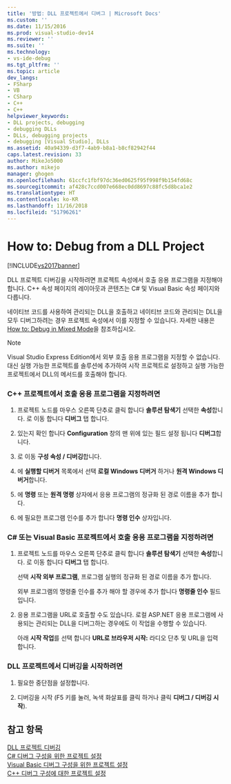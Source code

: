 ```yaml
---
title: '방법: DLL 프로젝트에서 디버그 | Microsoft Docs'
ms.custom: ''
ms.date: 11/15/2016
ms.prod: visual-studio-dev14
ms.reviewer: ''
ms.suite: ''
ms.technology:
- vs-ide-debug
ms.tgt_pltfrm: ''
ms.topic: article
dev_langs:
- FSharp
- VB
- CSharp
- C++
- C++
helpviewer_keywords:
- DLL projects, debugging
- debugging DLLs
- DLLs, debugging projects
- debugging [Visual Studio], DLLs
ms.assetid: 40a94339-d3f7-4ab9-b8a1-b8cf82942f44
caps.latest.revision: 33
author: MikeJo5000
ms.author: mikejo
manager: ghogen
ms.openlocfilehash: 61ccfc1fbf97dc36ed0625f95f998f9b154fd68c
ms.sourcegitcommit: af428c7ccd007e668ec0dd8697c88fc5d8bca1e2
ms.translationtype: HT
ms.contentlocale: ko-KR
ms.lasthandoff: 11/16/2018
ms.locfileid: "51796261"
---
```

# <a name="how-to-debug-from-a-dll-project"></a>How to: Debug from a DLL Project
[!INCLUDE[vs2017banner](../includes/vs2017banner.md)]

DLL 프로젝트 디버깅을 시작하려면 프로젝트 속성에서 호출 응용 프로그램을 지정해야 합니다. C++ 속성 페이지의 레이아웃과 콘텐츠는 C# 및 Visual Basic 속성 페이지와 다릅니다.  
  
 네이티브 코드를 사용하여 관리되는 DLL을 호출하고 네이티브 코드와 관리되는 DLL을 모두 디버그하려는 경우 프로젝트 속성에서 이를 지정할 수 있습니다. 자세한 내용은 [How to: Debug in Mixed Mode](../debugger/how-to-debug-in-mixed-mode.md)을 참조하십시오.  
  
> [!NOTE]
>  Visual Studio Express Edition에서 외부 호출 응용 프로그램을 지정할 수 없습니다. 대신 실행 가능한 프로젝트를 솔루션에 추가하여 시작 프로젝트로 설정하고 실행 가능한 프로젝트에서 DLL의 메서드를 호출해야 합니다.  
  
### <a name="to-specify-the-calling-application-in-a-c-project"></a>C++ 프로젝트에서 호출 응용 프로그램을 지정하려면  
  
1.  프로젝트 노드를 마우스 오른쪽 단추로 클릭 합니다 **솔루션 탐색기** 선택한 **속성**합니다. 로 이동 합니다 **디버그** 탭 합니다.  
  
2.  있는지 확인 합니다 **Configuration** 창의 맨 위에 있는 필드 설정 됩니다 **디버그**합니다.  
  
3.  로 이동 **구성 속성 / 디버깅**합니다.  
  
4.  에 **실행할 디버거** 목록에서 선택 **로컬 Windows 디버거** 하거나 **원격 Windows 디버거**합니다.  
  
5.  에 **명령** 또는 **원격 명령** 상자에서 응용 프로그램의 정규화 된 경로 이름을 추가 합니다.  
  
6.  에 필요한 프로그램 인수를 추가 합니다 **명령 인수** 상자입니다.  
  
### <a name="to-specify-the-calling-application-in-a-c-or-visual-basic-project"></a>C# 또는 Visual Basic 프로젝트에서 호출 응용 프로그램을 지정하려면  
  
1.  프로젝트 노드를 마우스 오른쪽 단추로 클릭 합니다 **솔루션 탐색기** 선택한 **속성**합니다. 로 이동 합니다 **디버그** 탭 합니다.  
  
     선택 **시작 외부 프로그램**, 프로그램 실행의 정규화 된 경로 이름을 추가 합니다.  
  
     외부 프로그램의 명령줄 인수를 추가 해야 할 경우에 추가 합니다 **명령줄 인수** 필드입니다.  
  
2.  응용 프로그램을 URL로 호출할 수도 있습니다. 로컬 ASP.NET 응용 프로그램에 사용되는 관리되는 DLL을 디버그하는 경우에도 이 작업을 수행할 수 있습니다.  
  
     아래 **시작 작업**를 선택 합니다 **URL로 브라우저 시작:** 라디오 단추 및 URL을 입력 합니다.  
  
### <a name="to-start-debugging-from-the-dll-project"></a>DLL 프로젝트에서 디버깅을 시작하려면  
  
1.  필요한 중단점을 설정합니다.  
  
2.  디버깅을 시작 (F5 키를 눌러, 녹색 화살표를 클릭 하거나 클릭 **디버그 / 디버깅 시작**).  
  
## <a name="see-also"></a>참고 항목  
 [DLL 프로젝트 디버깅](../debugger/debugging-dll-projects.md)   
 [C# 디버그 구성을 위한 프로젝트 설정](../debugger/project-settings-for-csharp-debug-configurations.md)   
 [Visual Basic 디버그 구성을 위한 프로젝트 설정](../debugger/project-settings-for-a-visual-basic-debug-configuration.md)   
 [C++ 디버그 구성에 대한 프로젝트 설정](../debugger/project-settings-for-a-cpp-debug-configuration.md)



